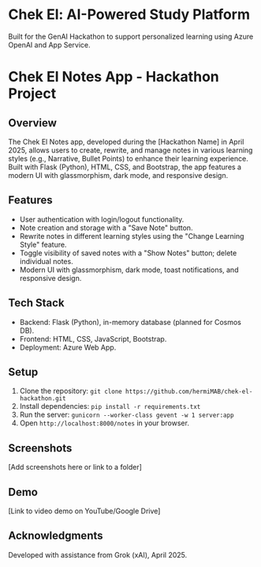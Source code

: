# Chek El: AI-Powered Study Platform
Built for the GenAI Hackathon to support personalized learning using Azure OpenAI and App Service.
# Chek El Notes App - Hackathon Project

## Overview
The Chek El Notes app, developed during the [Hackathon Name] in April 2025, allows users to create, rewrite, and manage notes in various learning styles (e.g., Narrative, Bullet Points) to enhance their learning experience. Built with Flask (Python), HTML, CSS, and Bootstrap, the app features a modern UI with glassmorphism, dark mode, and responsive design.

## Features
- User authentication with login/logout functionality.
- Note creation and storage with a "Save Note" button.
- Rewrite notes in different learning styles using the "Change Learning Style" feature.
- Toggle visibility of saved notes with a "Show Notes" button; delete individual notes.
- Modern UI with glassmorphism, dark mode, toast notifications, and responsive design.

## Tech Stack
- Backend: Flask (Python), in-memory database (planned for Cosmos DB).
- Frontend: HTML, CSS, JavaScript, Bootstrap.
- Deployment: Azure Web App.

## Setup
1. Clone the repository: `git clone https://github.com/hermiMAB/chek-el-hackathon.git`
2. Install dependencies: `pip install -r requirements.txt`
3. Run the server: `gunicorn --worker-class gevent -w 1 server:app`
4. Open `http://localhost:8000/notes` in your browser.

## Screenshots
[Add screenshots here or link to a folder]

## Demo
[Link to video demo on YouTube/Google Drive]

## Acknowledgments
Developed with assistance from Grok (xAI), April 2025.
